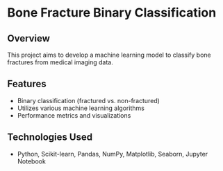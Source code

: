 # Bone Fracture Binary Classification

## Overview

This project aims to develop a machine learning model to classify bone fractures from medical imaging data.

## Features

- Binary classification (fractured vs. non-fractured)
- Utilizes various machine learning algorithms
- Performance metrics and visualizations

## Technologies Used

- Python, Scikit-learn, Pandas, NumPy, Matplotlib, Seaborn, Jupyter Notebook
